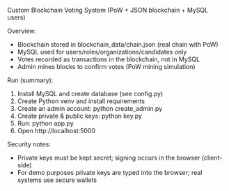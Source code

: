 Custom Blockchain Voting System (PoW + JSON blockchain + MySQL users)

Overview:
- Blockchain stored in blockchain_data/chain.json (real chain with PoW)
- MySQL used for users/roles/organizations/candidates only
- Votes recorded as transactions in the blockchain, not in MySQL
- Admin mines blocks to confirm votes (PoW mining simulation)

Run (summary):
1. Install MySQL and create database (see config.py)
2. Create Python venv and install requirements
3. Create an admin account: python create_admin.py
4. Create private & public keys: python key.py
4. Run: python app.py
5. Open http://localhost:5000

Security notes:
- Private keys must be kept secret; signing occurs in the browser (client-side)
- For demo purposes private keys are typed into the browser; real systems use secure wallets
